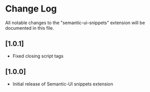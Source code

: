 # Change Log
All notable changes to the "semantic-ui-snippets" extension will be documented in this file.

## [1.0.1]
- Fixed closing script tags

## [1.0.0]
- Initial release of Semantic-UI snippets extension